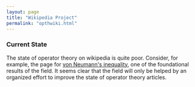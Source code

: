 ```yaml
---
layout: page
title: "Wikipedia Project"
permalink: "opthwiki.html"
---
```



### Current State

The state of operator theory on wikipedia is quite poor. Consider, for example, the page for [von Neumann's inequality][1], one of the foundational results of the field. It seems clear that the field will only be helped by an organized effort to improve the state of operator theory articles.

[1]:<https://en.wikipedia.org/wiki/Von_Neumann%27s_inequality>